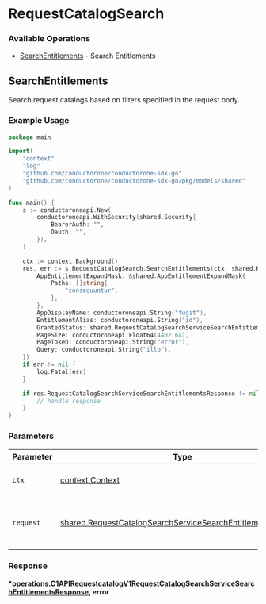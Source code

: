 # RequestCatalogSearch

### Available Operations

* [SearchEntitlements](#searchentitlements) - Search Entitlements

## SearchEntitlements

Search request catalogs based on filters specified in the request body.

### Example Usage

```go
package main

import(
	"context"
	"log"
	"github.com/conductorone/conductorone-sdk-go"
	"github.com/conductorone/conductorone-sdk-go/pkg/models/shared"
)

func main() {
    s := conductoroneapi.New(
        conductoroneapi.WithSecurity(shared.Security{
            BearerAuth: "",
            Oauth: "",
        }),
    )

    ctx := context.Background()
    res, err := s.RequestCatalogSearch.SearchEntitlements(ctx, shared.RequestCatalogSearchServiceSearchEntitlementsRequest{
        AppEntitlementExpandMask: &shared.AppEntitlementExpandMask{
            Paths: []string{
                "consequuntur",
            },
        },
        AppDisplayName: conductoroneapi.String("fugit"),
        EntitlementAlias: conductoroneapi.String("id"),
        GrantedStatus: shared.RequestCatalogSearchServiceSearchEntitlementsRequestGrantedStatusAll.ToPointer(),
        PageSize: conductoroneapi.Float64(4402.64),
        PageToken: conductoroneapi.String("error"),
        Query: conductoroneapi.String("illo"),
    })
    if err != nil {
        log.Fatal(err)
    }

    if res.RequestCatalogSearchServiceSearchEntitlementsResponse != nil {
        // handle response
    }
}
```

### Parameters

| Parameter                                                                                                                                  | Type                                                                                                                                       | Required                                                                                                                                   | Description                                                                                                                                |
| ------------------------------------------------------------------------------------------------------------------------------------------ | ------------------------------------------------------------------------------------------------------------------------------------------ | ------------------------------------------------------------------------------------------------------------------------------------------ | ------------------------------------------------------------------------------------------------------------------------------------------ |
| `ctx`                                                                                                                                      | [context.Context](https://pkg.go.dev/context#Context)                                                                                      | :heavy_check_mark:                                                                                                                         | The context to use for the request.                                                                                                        |
| `request`                                                                                                                                  | [shared.RequestCatalogSearchServiceSearchEntitlementsRequest](../../models/shared/requestcatalogsearchservicesearchentitlementsrequest.md) | :heavy_check_mark:                                                                                                                         | The request object to use for the request.                                                                                                 |


### Response

**[*operations.C1APIRequestcatalogV1RequestCatalogSearchServiceSearchEntitlementsResponse](../../models/operations/c1apirequestcatalogv1requestcatalogsearchservicesearchentitlementsresponse.md), error**


